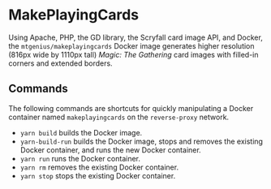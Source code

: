 # MakePlayingCards

Using Apache, PHP, the GD library, the Scryfall card image API, and Docker, the
`mtgenius/makeplayingcards` Docker image generates higher resolution (816px wide
by 1110px tall) _Magic: The Gathering_ card images with filled-in corners and
extended borders.

## Commands

The following commands are shortcuts for quickly manipulating a Docker container
named `makeplayingcards` on the `reverse-proxy` network.

- `yarn build` builds the Docker image.
- `yarn-build-run` builds the Docker image, stops and removes the existing
  Docker container, and runs the new Docker container.
- `yarn run` runs the Docker container.
- `yarn rm` removes the existing Docker container.
- `yarn stop` stops the existing Docker container.
